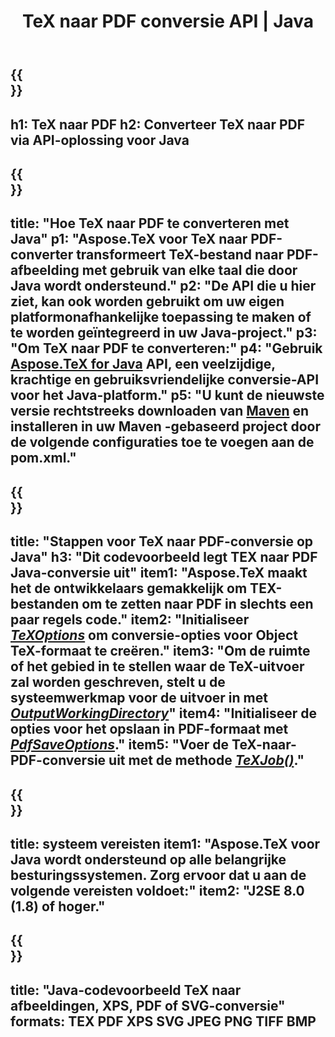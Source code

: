 ﻿---
translation: true
template: /_templates/_conversion-child-java.md
title: TeX naar PDF conversie API | Java
description: TeX naar PDF conversie functionaliteit. Integreer deze on-premise Java-bibliotheek in uw project of gebruik platformonafhankelijke applicaties om TeX naar PDF te converteren.
keywords: tex naar pdf api jpeg, tex2pdf integreren
url: /java/conversion/tex-to-pdf/
family: tex
platformtag: java
feature: conversion
informat: TEX
outformat: PDF
otherformats: BMP PNG JPEG TIFF XPS SVG
---


{{<section banner>}}
---
h1: TeX naar PDF
h2: Converteer TeX naar PDF via API-oplossing voor Java
---

{{<section overview>}}
---
title: "Hoe TeX naar PDF te converteren met Java"
p1: "Aspose.TeX voor TeX naar PDF-converter transformeert TeX-bestand naar PDF-afbeelding met gebruik van elke taal die door Java wordt ondersteund."
p2: "De API die u hier ziet, kan ook worden gebruikt om uw eigen platformonafhankelijke toepassing te maken of te worden geïntegreerd in uw Java-project."
p3: "Om TeX naar PDF te converteren:"
p4: "Gebruik [Aspose.TeX for Java](https://products.aspose.com/tex/java) API, een veelzijdige, krachtige en gebruiksvriendelijke conversie-API voor het Java-platform."
p5: "U kunt de nieuwste versie rechtstreeks downloaden van [Maven](https://repository.aspose.com/webapp/#/artifacts/browse/tree/General/repo/com/aspose/aspose-tex) en installeren in uw Maven -gebaseerd project door de volgende configuraties toe te voegen aan de pom.xml."
---

{{<section feature1>}}
---
title: "Stappen voor TeX naar PDF-conversie op Java"
h3: "Dit codevoorbeeld legt TEX naar PDF Java-conversie uit"
item1: "Aspose.TeX maakt het de ontwikkelaars gemakkelijk om TEX-bestanden om te zetten naar PDF in slechts een paar regels code."
item2: "Initialiseer [*TeXOptions*](https://reference.aspose.com/tex/java/com.aspose.tex/TeXOptions) om conversie-opties voor Object TeX-formaat te creëren."
item3: "Om de ruimte of het gebied in te stellen waar de TeX-uitvoer zal worden geschreven, stelt u de systeemwerkmap voor de uitvoer in met [*OutputWorkingDirectory*](https://reference.aspose.com/tex/java/com.aspose.tex/TeXOptions#getOutputWorkingDirectory--)"
item4: "Initialiseer de opties voor het opslaan in PDF-formaat met [*PdfSaveOptions*](https://reference.aspose.com/tex/java/com.aspose.tex.rendering/PdfSaveOptions)."
item5: "Voer de TeX-naar-PDF-conversie uit met de methode [*TeXJob()*](https://reference.aspose.com/tex/java/com.aspose.tex/TeXJob)."
---

{{<section feature2>}}
---
title: systeem vereisten
item1: "Aspose.TeX voor Java wordt ondersteund op alle belangrijke besturingssystemen. Zorg ervoor dat u aan de volgende vereisten voldoet:"
item2: "J2SE 8.0 (1.8) of hoger."
---

{{<section widget>}}
---
title: "Java-codevoorbeeld TeX naar afbeeldingen, XPS, PDF of SVG-conversie"
formats: TEX PDF XPS SVG JPEG PNG TIFF BMP
---